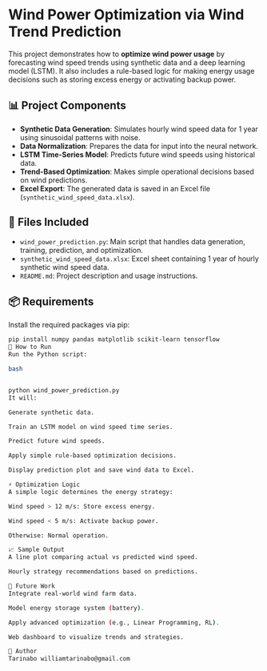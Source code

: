 # Wind Power Optimization via Wind Trend Prediction

This project demonstrates how to **optimize wind power usage** by forecasting wind speed trends using synthetic data and a deep learning model (LSTM). It also includes a rule-based logic for making energy usage decisions such as storing excess energy or activating backup power.

## 📊 Project Components

- **Synthetic Data Generation**: Simulates hourly wind speed data for 1 year using sinusoidal patterns with noise.
- **Data Normalization**: Prepares the data for input into the neural network.
- **LSTM Time-Series Model**: Predicts future wind speeds using historical data.
- **Trend-Based Optimization**: Makes simple operational decisions based on wind predictions.
- **Excel Export**: The generated data is saved in an Excel file (`synthetic_wind_speed_data.xlsx`).

## 📁 Files Included

- `wind_power_prediction.py`: Main script that handles data generation, training, prediction, and optimization.
- `synthetic_wind_speed_data.xlsx`: Excel sheet containing 1 year of hourly synthetic wind speed data.
- `README.md`: Project description and usage instructions.

## 📦 Requirements

Install the required packages via pip:

```bash
pip install numpy pandas matplotlib scikit-learn tensorflow
🚀 How to Run
Run the Python script:

bash


python wind_power_prediction.py
It will:

Generate synthetic data.

Train an LSTM model on wind speed time series.

Predict future wind speeds.

Apply simple rule-based optimization decisions.

Display prediction plot and save wind data to Excel.

⚡ Optimization Logic
A simple logic determines the energy strategy:

Wind speed > 12 m/s: Store excess energy.

Wind speed < 5 m/s: Activate backup power.

Otherwise: Normal operation.

📈 Sample Output
A line plot comparing actual vs predicted wind speed.

Hourly strategy recommendations based on predictions.

🔧 Future Work
Integrate real-world wind farm data.

Model energy storage system (battery).

Apply advanced optimization (e.g., Linear Programming, RL).

Web dashboard to visualize trends and strategies.

🧠 Author
Tarinabo williamtarinabo@gmail.com
